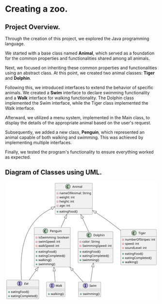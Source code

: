 # Creating a zoo.
##  Project Overview.
Through the creation of this project, we explored the Java programming language.

We started with a base class named **Animal**, which served as a foundation for the common properties and functionalities shared among all animals.

Next, we focused on inheriting these common properties and functionalities using an abstract class. At this point, we created two animal classes: **Tiger** and **Dolphin**.

Following this, we introduced interfaces to extend the behavior of specific animals. We created a **Swim** interface to declare swimming functionality and a **Walk** interface for walking functionality. The Dolphin class implemented the Swim interface, while the Tiger class implemented the Walk interface.

Afterward, we utilized a menu system, implemented in the Main class, to display the details of the appropriate animal based on the user's request.

Subsequently, we added a new class, **Penguin**, which represented an animal capable of both walking and swimming. This was achieved by implementing multiple interfaces.

Finally, we tested the program's functionality to ensure everything worked as expected.

## Diagram of Classes using UML.

<div hidden>

```
@startuml README

abstract class Animal
interface Eat
interface Swim
interface Walk

class Animal{
-nameOfAnimal: String
-weight: int
-height: int
-age: int
+eatingFood()
}

class Dolphin{
-color: String
-SwimmingSpeed: int
+eatingFood()
+eatingCompleted()
+swimming()
}

class Penguin{
-isSwimming: boolean
-swimSpeed: int
-walkSpeed: int
+eatingFood()
+eatingCompleted()
+walking()
+swimming()
}

class Tiger{
-numberOfStripes: int
-speed: int
-soundLevel: int
+eatingFood()
+eatingCompleted()
+walking()
}

interface Eat{
+eatingFood()
+eatingCompleted()
}

interface Walk{
+walking()
}

interface Swim{
+swimming()
}


Animal <|-- Eat
Dolphin <|-- Swim
Penguin <|-- Eat
Penguin <|-- Swim
Penguin <|-- Walk

Animal <|-- Dolphin
Animal <|-- Penguin
Animal <|-- Tiger

@enduml
```

</div>

![](README.svg)

